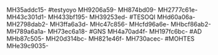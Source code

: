 MH35addc15-
#testyoyo
MH9206a59-
MH874bd09-
MH2777c61e-
MH43c301d1-
MH433bf195-
MH39253ed-
#TESOQI
MHd60a06a-
MH2798dab2-
MH3ffa6a3d-
MHc47c856-
MHcfd96a6e-
MHbcf86ab2-
MH789a6a1a-
MH73ec6a18-
#GNS
MH4a70ad4f-
MH197fc6bc-
#AD
MHb87c505-
MH20d314bc-
MH821e46f-
MH730acec-
#MOHTES
MHe39c9035-
